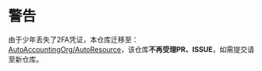 # 警告
由于少年丢失了2FA凭证，本仓库迁移至：[AutoAccountingOrg/AutoResource](https://github.com/AutoAccountingOrg/AutoResource)，该仓库**不再受理PR、ISSUE**，如需提交请至新仓库。
